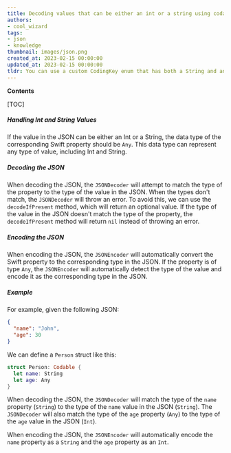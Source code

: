 ```yaml
---
title: Decoding values that can be either an int or a string using codable
authors:
- cool_wizard
tags:
- json
- knowledge
thumbnail: images/json.png
created_at: 2023-02-15 00:00:00
updated_at: 2023-02-15 00:00:00
tldr: You can use a custom CodingKey enum that has both a String and an Int case to decode values that are sometimes an Int and other times a String in JSON.
---
```


**Contents**

[TOC]

##### Handling Int and String Values

If the value in the JSON can be either an Int or a String, the data type of the corresponding Swift property should be `Any`. This data type can represent any type of value, including Int and String.

##### Decoding the JSON

When decoding the JSON, the `JSONDecoder` will attempt to match the type of the property to the type of the value in the JSON. When the types don't match, the `JSONDecoder` will throw an error. To avoid this, we can use the `decodeIfPresent` method, which will return an optional value. If the type of the value in the JSON doesn't match the type of the property, the `decodeIfPresent` method will return `nil` instead of throwing an error.

##### Encoding the JSON

When encoding the JSON, the `JSONEncoder` will automatically convert the Swift property to the corresponding type in the JSON. If the property is of type `Any`, the `JSONEncoder` will automatically detect the type of the value and encode it as the corresponding type in the JSON.

##### Example

For example, given the following JSON:

```json
{
  "name": "John",
  "age": 30
}
```

We can define a `Person` struct like this:

```swift
struct Person: Codable {
  let name: String
  let age: Any
}
```

When decoding the JSON, the `JSONDecoder` will match the type of the `name` property (`String`) to the type of the `name` value in the JSON (`String`). The `JSONDecoder` will also match the type of the `age` property (`Any`) to the type of the `age` value in the JSON (`Int`).

When encoding the JSON, the `JSONEncoder` will automatically encode the `name` property as a `String` and the `age` property as an `Int`.
